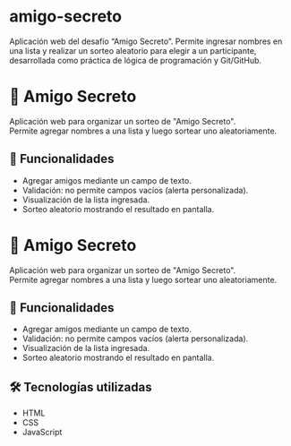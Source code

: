 # amigo-secreto
Aplicación web del desafío “Amigo Secreto”. Permite ingresar nombres en una lista y realizar un sorteo aleatorio para elegir a un participante, desarrollada como práctica de lógica de programación y Git/GitHub.

# 🎁 Amigo Secreto
Aplicación web para organizar un sorteo de "Amigo Secreto".  
Permite agregar nombres a una lista y luego sortear uno aleatoriamente.

## 🚀 Funcionalidades
- Agregar amigos mediante un campo de texto.
- Validación: no permite campos vacíos (alerta personalizada).
- Visualización de la lista ingresada.
- Sorteo aleatorio mostrando el resultado en pantalla.

# 🎁 Amigo Secreto

Aplicación web para organizar un sorteo de "Amigo Secreto".  
Permite agregar nombres a una lista y luego sortear uno aleatoriamente.

## 🚀 Funcionalidades
- Agregar amigos mediante un campo de texto.
- Validación: no permite campos vacíos (alerta personalizada).
- Visualización de la lista ingresada.
- Sorteo aleatorio mostrando el resultado en pantalla.

## 🛠️ Tecnologías utilizadas
- HTML
- CSS
- JavaScript


